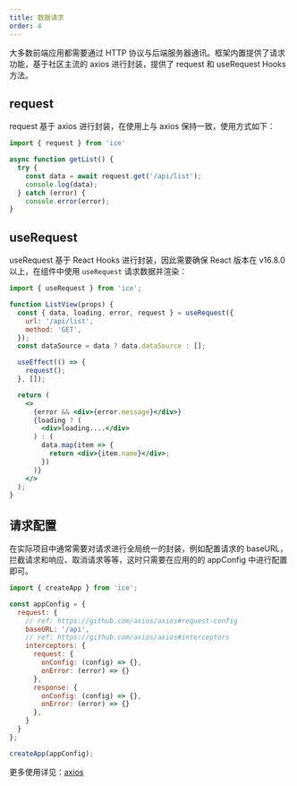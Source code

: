 ```yaml
---
title: 数据请求
order: 4
---
```


大多数前端应用都需要通过 HTTP 协议与后端服务器通讯。框架内置提供了请求功能，基于社区主流的 axios 进行封装，提供了 request 和 useRequest Hooks 方法。

## request

request 基于 axios 进行封装，在使用上与 axios 保持一致，使用方式如下：

```ts
import { request } from 'ice'

async function getList() {
  try {
    const data = await request.get('/api/list');
    console.log(data);
  } catch (error) {
    console.error(error);
}
```

## useRequest

useRequest 基于 React Hooks 进行封装，因此需要确保 React 版本在 v16.8.0 以上，在组件中使用 `useRequest` 请求数据并渲染：

```jsx
import { useRequest } from 'ice';

function ListView(props) {
  const { data, loading, error, request } = useRequest({
    url: '/api/list',
    method: 'GET',
  });
  const dataSource = data ? data.dataSource : [];

  useEffect(() => {
    request();
  }, []);

  return (
    <>
      {error && <div>{error.message}</div>}
      {loading ? (
        <div>loading....</div>
      ) : (
        data.map(item => {
          return <div>{item.name}</div>;
        })
      )}
    </>
  );
}
```

## 请求配置

在实际项目中通常需要对请求进行全局统一的封装，例如配置请求的 baseURL，拦截请求和响应、取消请求等等，这时只需要在应用的的 appConfig 中进行配置即可。

```js
import { createApp } from 'ice';

const appConfig = {
  request: {
    // ref: https://github.com/axios/axios#request-config
    baseURL: '/api',
    // ref: https://github.com/axios/axios#interceptors
    interceptors: {
      request: {
        onConfig: (config) => {},
        onError: (error) => {}
      },
      response: {
        onConfig: (config) => {},
        onError: (error) => {}
      },
    }
  }
};

createApp(appConfig);
```

更多使用详见：[axios](https://github.com/axios/axios)
